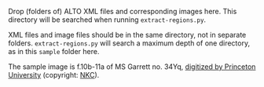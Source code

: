 Drop (folders of) ALTO XML files and corresponding images here. This directory will be searched when running `extract-regions.py`.

XML files and image files should be in the same directory, not in separate folders. `extract-regions.py` will search a maximum depth of one directory, as in this `sample` folder here.

The sample image is f.10b-11a of MS Garrett no. 34Yq, [digitized by Princeton University](https://catalog.princeton.edu/catalog/9951911083506421) (copyright: [NKC](http://rightsstatements.org/vocab/NKC/1.0/)). 
